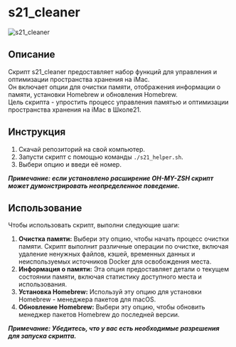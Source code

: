 # s21_cleaner

![s21_cleaner](https://content-7.foto.my.mail.ru/community/imperia.smexa/_groupsphoto/h-19126.jpg)


## Описание

Скрипт s21_cleaner предоставляет набор функций для управления и оптимизации пространства хранения на iMac.  
Он включает опции для очистки памяти, отображения информации о памяти, установки Homebrew и обновления Homebrew.  
Цель скрипта - упростить процесс управления памятью и оптимизации пространства хранения на iMac в Школе21.  


## Инструкция  

1. Скачай репозиторий на свой компьютер.  
2. Запусти скрипт с помощью команды `./s21_helper.sh`.  
3. Выбери опцию и введи её номер.  

***Примечание: если установлено расширение OH-MY-ZSH скрипт может думонстрировать неопределенное поведение.***  


## Использование

Чтобы использовать скрипт, выполни следующие шаги:

1. **Очистка памяти:** Выбери эту опцию, чтобы начать процесс очистки памяти. Скрипт выполнит различные операции по очистке, включая удаление ненужных файлов, кэшей, временных данных и неиспользуемых источников Docker для освобождения места.  
2. **Информация о памяти:** Эта опция предоставляет детали о текущем состоянии памяти, включая статистику доступного места и использования.  
3. **Установка Homebrew:** Используй эту опцию для установки Homebrew - менеджера пакетов для macOS.  
4. **Обновление Homebrew:** Выбери эту опцию, чтобы обновить менеджер пакетов Homebrew до последней версии.  

***Примечание: Убедитесь, что у вас есть необходимые разрешения для запуска скрипта.***
